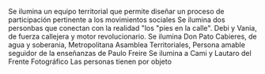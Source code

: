 Se ilumina un equipo territorial que permite diseñar un proceso de participación pertinente a los movimientos sociales
Se ilumina dos  personbas que conectan con la realidad "los "pies en la calle". Debi y Vania, de fuerza callejera y motor revolucionario. 
Se ilumina Don Pato Cabieres, de agua y soberania, Metropolitana Asamblea Territoriales, Persona amable seguidor de la enseñanzas de Paulo Freire
Se ilumina a Cami y Lautaro del Frente Fotográfico
Las personas tienen por objeto 
